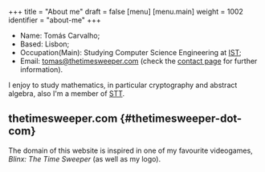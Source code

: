 +++
title = "About me"
draft = false
[menu]
  [menu.main]
    weight = 1002
    identifier = "about-me"
+++

-   Name: Tomás Carvalho;
-   Based: Lisbon;
-   Occupation(Main): Studying Computer Science Engineering at [IST](https://tecnico.ulisboa.pt/en/);
-   Email: [tomas@thetimesweeper.com](mailto:tomas@thetimesweeper.com) (check the [contact page](https://thetimesweeper.com/contact/) for further information).

I enjoy to study mathematics, in particular cryptography and abstract
algebra, also I'm a member of [STT](https://ctftime.org/team/34619).


## thetimesweeper.com {#thetimesweeper-dot-com}

The domain of this website is inspired in one of my favourite
videogames, _Blinx: The Time Sweeper_ (as well as my logo).
